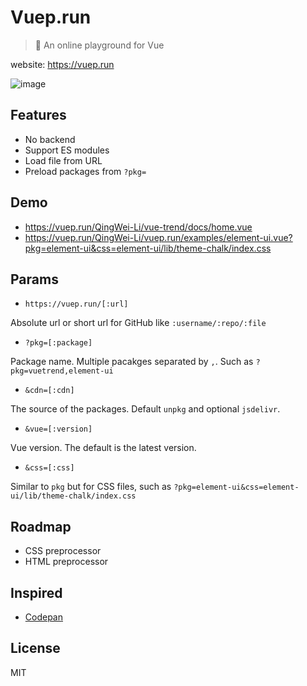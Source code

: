 # Vuep.run

> 🏃 An online playground for Vue

website: https://vuep.run

![image](https://user-images.githubusercontent.com/7565692/38118819-ecd05922-33ef-11e8-901d-f9bda9ab71ab.png)

## Features

* No backend
* Support ES modules
* Load file from URL
* Preload packages from `?pkg=`

## Demo

* https://vuep.run/QingWei-Li/vue-trend/docs/home.vue
* https://vuep.run/QingWei-Li/vuep.run/examples/element-ui.vue?pkg=element-ui&css=element-ui/lib/theme-chalk/index.css

## Params

* `https://vuep.run/[:url]`

Absolute url or short url for GitHub like `:username/:repo/:file`

* `?pkg=[:package]`

Package name. Multiple pacakges separated by `,`. Such as `?pkg=vuetrend,element-ui`

* `&cdn=[:cdn]`

The source of the packages. Default `unpkg` and optional `jsdelivr`.

* `&vue=[:version]`

Vue version. The default is the latest version.

* `&css=[:css]`

Similar to `pkg` but for CSS files, such as `?pkg=element-ui&css=element-ui/lib/theme-chalk/index.css`

## Roadmap

* CSS preprocessor
* HTML preprocessor

## Inspired

* [Codepan](https://codepan.net)

## License

MIT
